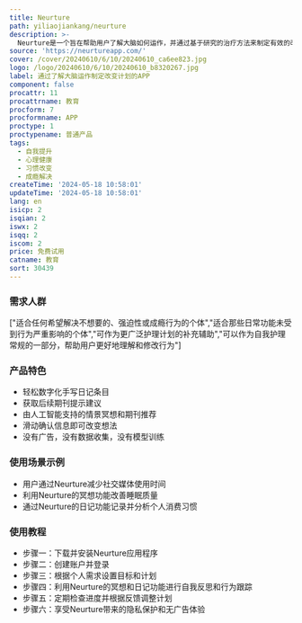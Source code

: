 ```yaml
---
title: Neurture
path: yiliaojiankang/neurture
description: >-
  Neurture是一个旨在帮助用户了解大脑如何运作，并通过基于研究的治疗方法来制定有效的改变计划的应用程序。它通过数字化手写日记条目、获取后续期刊提示建议、由人工智能支持的情景冥想和期刊推荐等功能，帮助用户打破习惯或解决成瘾行为，实现重要的其他目标。Neurture强调隐私和信任，不收集用户数据，不投放广告，不训练模型，旨在为用户提供一个安全、无负担的自我提升环境。
source: 'https://neurtureapp.com/'
cover: /cover/20240610/6/10/20240610_ca6ee823.jpg
logo: /logo/20240610/6/10/20240610_b8320267.jpg
label: 通过了解大脑运作制定改变计划的APP
component: false
procattr: 11
procattrname: 教育
procform: 7
procformname: APP
proctype: 1
proctypename: 普通产品
tags:
  - 自我提升
  - 心理健康
  - 习惯改变
  - 成瘾解决
createTime: '2024-05-18 10:58:01'
updateTime: '2024-05-18 10:58:01'
lang: en
isicp: 2
isqian: 2
iswx: 2
isqq: 2
iscom: 2
price: 免费试用
catname: 教育
sort: 30439
---
```




### 需求人群
["适合任何希望解决不想要的、强迫性或成瘾行为的个体","适合那些日常功能未受到行为严重影响的个体","可作为更广泛护理计划的补充辅助","可以作为自我护理常规的一部分，帮助用户更好地理解和修改行为"]

### 产品特色
* 轻松数字化手写日记条目
* 获取后续期刊提示建议
* 由人工智能支持的情景冥想和期刊推荐
* 滑动确认信息即可改变想法
* 没有广告，没有数据收集，没有模型训练

### 使用场景示例
* 用户通过Neurture减少社交媒体使用时间
* 利用Neurture的冥想功能改善睡眠质量
* 通过Neurture的日记功能记录并分析个人消费习惯

### 使用教程
* 步骤一：下载并安装Neurture应用程序
* 步骤二：创建账户并登录
* 步骤三：根据个人需求设置目标和计划
* 步骤四：利用Neurture的冥想和日记功能进行自我反思和行为跟踪
* 步骤五：定期检查进度并根据反馈调整计划
* 步骤六：享受Neurture带来的隐私保护和无广告体验

  
